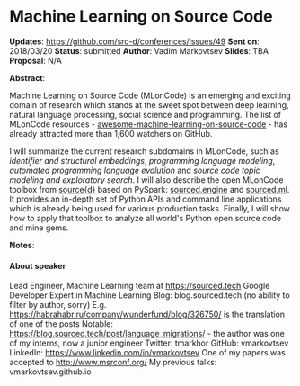 # Machine Learning on Source Code

**Updates**:  https://github.com/src-d/conferences/issues/49
**Sent on**:  2018/03/20
**Status**:   submitted
**Author**:   Vadim Markovtsev
**Slides**:   TBA
**Proposal**: N/A

**Abstract**:

Machine Learning on Source Code (MLonCode) is an emerging and exciting domain of research which stands at the sweet spot between deep learning, natural language processing, social science and programming. The list of MLonCode resources - [awesome-machine-learning-on-source-code](https://github.com/src-d/awesome-machine-learning-on-source-code) - has already attracted more than 1,600 watchers on GitHub.

I will summarize the current research subdomains in MLonCode, such as *identifier and structural embeddings*, *programming language modeling*, *automated programming language evolution* and *source code topic modeling and exploratory search*. I will also describe the open MLonCode toolbox from [source{d}](https://sourced.tech) based on PySpark: [sourced.engine](https://github.com/src-d/engine) and [sourced.ml](https://github.com/src-d/ml). It provides an in-depth set of Python APIs and command line applications which is already being used for various production tasks. Finally, I will show how to apply that toolbox to analyze all world's Python open source code and mine gems.

**Notes**:

#### About speaker

Lead Engineer, Machine Learning team at https://sourced.tech
Google Developer Expert in Machine Learning
Blog: blog.sourced.tech (no ability to filter by author, sorry)
E.g. https://habrahabr.ru/company/wunderfund/blog/326750/ is the translation of one of the posts
Notable: https://blog.sourced.tech/post/language_migrations/ - the author was one of my interns, now a junior engineer
Twitter: tmarkhor
GitHub: vmarkovtsev
LinkedIn: https://www.linkedin.com/in/vmarkovtsev
One of my papers was accepted to http://www.msrconf.org/
My previous talks: vmarkovtsev.github.io
